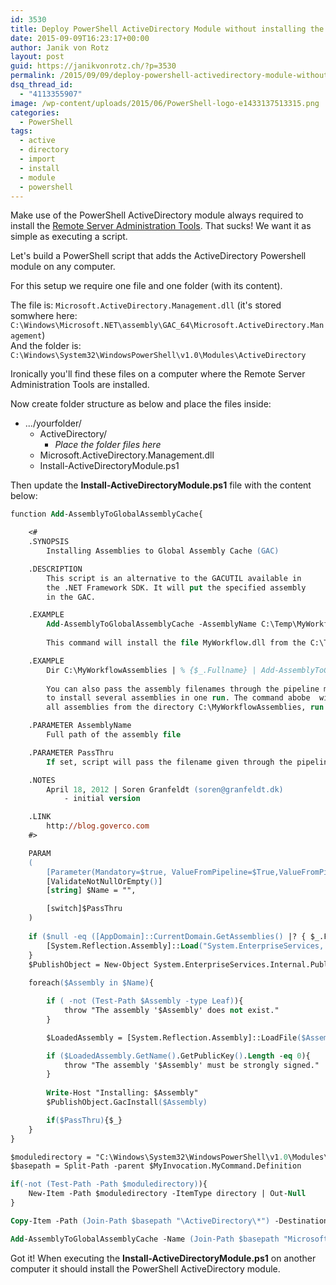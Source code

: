 ```yaml
---
id: 3530
title: Deploy PowerShell ActiveDirectory Module without installing the remote server tools
date: 2015-09-09T16:23:17+00:00
author: Janik von Rotz
layout: post
guid: https://janikvonrotz.ch/?p=3530
permalink: /2015/09/09/deploy-powershell-activedirectory-module-without-installing-the-remote-server-tools/
dsq_thread_id:
  - "4113355907"
image: /wp-content/uploads/2015/06/PowerShell-logo-e1433137513315.png
categories:
  - PowerShell
tags:
  - active
  - directory
  - import
  - install
  - module
  - powershell
---
```

Make use of the PowerShell ActiveDirectory module always required to install the [Remote Server Administration Tools](http://www.microsoft.com/en-us/download/details.aspx?id=7887).
That sucks! We want it as simple as executing a script. 
<!--more-->
Let's build a PowerShell script that adds the ActiveDirectory Powershell module on any computer.

For this setup we require one file and one folder (with its content).

The file is: `Microsoft.ActiveDirectory.Management.dll` (it's stored somwhere here: `C:\Windows\Microsoft.NET\assembly\GAC_64\Microsoft.ActiveDirectory.Management`)  
And the folder is: `C:\Windows\System32\WindowsPowerShell\v1.0\Modules\ActiveDirectory` 

Ironically you'll find these files on a computer where the Remote Server Administration Tools are installed.

Now create folder structure as below and place the files inside:

* .../yourfolder/
  * ActiveDirectory/
     * *Place the folder files here*
  * Microsoft.ActiveDirectory.Management.dll
  * Install-ActiveDirectoryModule.ps1

Then update the **Install-ActiveDirectoryModule.ps1** file with the content below:

```ps
function Add-AssemblyToGlobalAssemblyCache{

    <#
    .SYNOPSIS 
	    Installing Assemblies to Global Assembly Cache (GAC)

    .DESCRIPTION 
	    This script is an alternative to the GACUTIL available in 
	    the .NET Framework SDK. It will put the specified assembly
	    in the GAC.

    .EXAMPLE
        Add-AssemblyToGlobalAssemblyCache -AssemblyName C:\Temp\MyWorkflow.dll
    
        This command will install the file MyWorkflow.dll from the C:\Temp directory in the GAC.

    .EXAMPLE
        Dir C:\MyWorkflowAssemblies | % {$_.Fullname} | Add-AssemblyToGlobalAssemblyCache
    
        You can also pass the assembly filenames through the pipeline making it easy
        to install several assemblies in one run. The command abobe  will install 
        all assemblies from the directory C:\MyWorkflowAssemblies, run this command

    .PARAMETER AssemblyName
	    Full path of the assembly file

    .PARAMETER PassThru
        If set, script will pass the filename given through the pipeline    

    .NOTES 
	    April 18, 2012 | Soren Granfeldt (soren@granfeldt.dk) 
		    - initial version

    .LINK 
        http://blog.goverco.com
    #>

    PARAM
    (
	    [Parameter(Mandatory=$true, ValueFromPipeline=$True,ValueFromPipelineByPropertyName=$True)]
	    [ValidateNotNullOrEmpty()]
	    [string] $Name = "",

	    [switch]$PassThru
    )
 
	if ($null -eq ([AppDomain]::CurrentDomain.GetAssemblies() |? { $_.FullName -eq "System.EnterpriseServices, Version=2.0.0.0, Culture=neutral, PublicKeyToken=b03f5f7f11d50a3a" })){
		[System.Reflection.Assembly]::Load("System.EnterpriseServices, Version=2.0.0.0, Culture=neutral, PublicKeyToken=b03f5f7f11d50a3a") | Out-Null
	}
	$PublishObject = New-Object System.EnterpriseServices.Internal.Publish
           
	foreach($Assembly in $Name){

        if ( -not (Test-Path $Assembly -type Leaf)){
            throw "The assembly '$Assembly' does not exist."
        }

        $LoadedAssembly = [System.Reflection.Assembly]::LoadFile($Assembly)

        if ($LoadedAssembly.GetName().GetPublicKey().Length -eq 0){
            throw "The assembly '$Assembly' must be strongly signed."
        }
          
        Write-Host "Installing: $Assembly"
        $PublishObject.GacInstall($Assembly)

        if($PassThru){$_}
    }
}

$moduledirectory = "C:\Windows\System32\WindowsPowerShell\v1.0\Modules\ActiveDirectory"
$basepath = Split-Path -parent $MyInvocation.MyCommand.Definition

if(-not (Test-Path -Path $moduledirectory)){
    New-Item -Path $moduledirectory -ItemType directory | Out-Null
}

Copy-Item -Path (Join-Path $basepath "\ActiveDirectory\*") -Destination $moduledirectory -Recurse -Force

Add-AssemblyToGlobalAssemblyCache -Name (Join-Path $basepath "Microsoft.ActiveDirectory.Management.dll")
```

Got it! When executing the **Install-ActiveDirectoryModule.ps1** on another computer it should install the PowerShell ActiveDirectory module.